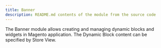 ```yaml
---
title: Banner
description: README.md contents of the module from the source code
---
```


The Banner module allows creating and managing dynamic blocks and widgets in Magento application.
The Dynamic Block content can be specified by Store View.
